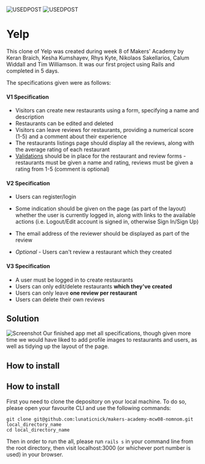 ![USEDPOST](https://img.shields.io/badge/USES-RAILS-red.svg?style=for-the-badge) ![USEDPOST](https://img.shields.io/badge/USES-GIT-orange.svg?style=for-the-badge)


# Yelp

This clone of Yelp was created during week 8 of Makers' Academy by Keran Braich, Kesha Kumshayev, Rhys Kyte, Nikolaos Sakellarios, Calum Widdall and Tim Williamson. It was our first project using Rails and completed in 5 days.

The specifications given were as follows:

#### V1 Specification

- Visitors can create new restaurants using a form, specifying a name and description
- Restaurants can be edited and deleted
- Visitors can leave reviews for restaurants, providing a numerical score (1-5) and a comment about their experience
- The restaurants listings page should display all the reviews, along with the average rating of each restaurant
- [Validations](https://github.com/makersacademy/course/blob/master/walkthroughs/validations.md) should be in place for the restaurant and review forms - restaurants must be given a name and rating, reviews must be given a rating from 1-5 (comment is optional)

#### V2 Specification

* Users can register/login

* Some indication should be given on the page (as part of the layout) whether the user is currently logged in, along with links to the available actions (i.e. Logout/Edit account is signed in, otherwise Sign In/Sign Up)
* The email address of the reviewer should be displayed as part of the review
* *Optional* - Users can't review a restaurant which they created

#### V3 Specification

* A user must be logged in to create restaurants
* Users can only edit/delete restaurants **which they've created**
* Users can only leave **one review per restaurant**
* Users can delete their own reviews

## Solution
![Screenshot](/public/NomNom-screenshot.png)
Our finished app met all specifications, though given more time we would have liked to add profile images to restaurants and users, as well as tidying up the layout of the page.

## How to install


## How to install

First you need to clone the depository on your local machine. To do so, please open your favourite CLI and use the following commands:

```
git clone git@github.com:lunaticnick/makers-academy-mcw08-nomnom.git local_directory_name
cd local_directory_name
```

Then in order to run the all, please run ```rails s``` in your command line from the root directory, then visit localhost:3000 (or whichever port number is used) in your browser.
